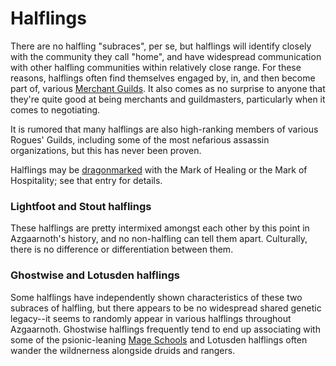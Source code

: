 # Halflings
There are no halfling "subraces", per se, but halflings will identify closely with the community they call "home", and have widespread communication with other halfling communities within relatively close range. For these reasons, halflings often find themselves engaged by, in, and then become part of, various [Merchant Guilds](/Organizations/MerchantGuilds/MerchantGuilds.md). It also comes as no surprise to anyone that they're quite good at being merchants and guildmasters, particularly when it comes to negotiating.

It is rumored that many halflings are also high-ranking members of various Rogues' Guilds, including some of the most nefarious assassin organizations, but this has never been proven.

Halflings may be [dragonmarked](Dragonmarked.md) with the Mark of Healing or the Mark of Hospitality; see that entry for details.

### Lightfoot and Stout halflings
These halflings are pretty intermixed amongst each other by this point in Azgaarnoth's history, and no non-halfling can tell them apart. Culturally, there is no difference or differentiation between them.

### Ghostwise and Lotusden halflings
Some halflings have independently shown characteristics of these two subraces of halfling, but there appears to be no widespread shared genetic legacy--it seems to randomly appear in various halflings throughout Azgaarnoth. Ghostwise halflings frequently tend to end up associating with some of the psionic-leaning [Mage Schools](/Organizations/MageSchools/MageSchools.md) and Lotusden halflings often wander the wildnerness alongside druids and rangers.

